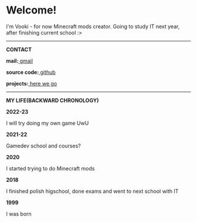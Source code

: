 <h1>Welcome!</h1>
<p>I'm Vooki - for now Minecraft mods creator. Going to study IT next year, after finishing current school :></p>

<hr>

<p><b>CONTACT</b></p>
  <p><b>mail:</b><a href="mailto:leafinkek@gmail.com"> gmail</a></p>
  <p><b>source code:</b><a href="https://github.com/Vooki"> github</a></p>
  <p><b>projects:</b><a href="/projects"> here we go</a></p>
  
<hr>
  
<p><b>MY LIFE(BACKWARD CHRONOLOGY)</b></p>
  <p><b>2022-23</b></p>
    <p>I will try doing my own game UwU</p>
  <p><b>2021-22</b></p>
    <p>Gamedev school and courses?</p>
  <p><b>2020</b></p>
    <p>I started trying to do Minecraft mods</p>
  <p><b>2018</b></p>
    <p>I finished polish higschool, done exams and went to next school with IT</p>
  <p><b>1999</b></p>
    <p>I was born</p>

